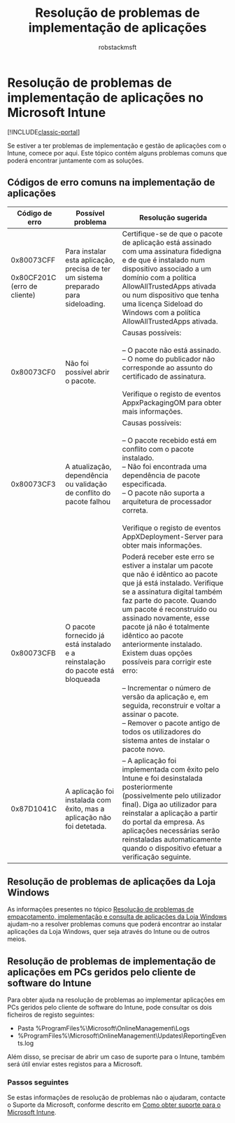 ﻿---
title: "Resolução de problemas de implementação de aplicações"
description: "Este tópico ajuda a resolver problemas de implementação de aplicações com o Microsoft Intune"
keywords: 
author: robstackmsft
ms.author: robstack
manager: angrobe
ms.date: 09/27/2016
ms.topic: article
ms.prod: 
ms.service: microsoft-intune
ms.technology: 
ms.assetid: 28ac298e-fb73-4c1c-b3fd-8336639e05e6
ms.reviewer: mghadial
ms.suite: ems
ms.custom: intune-classic
ms.openlocfilehash: 4d214ea9e85d6f08ecff42555cc7fbc36512a825
ms.sourcegitcommit: 34cfebfc1d8b81032f4d41869d74dda559e677e2
ms.translationtype: HT
ms.contentlocale: pt-PT
ms.lasthandoff: 07/01/2017
---
# <a name="troubleshoot-app-deployment-problems-in-microsoft-intune"></a>Resolução de problemas de implementação de aplicações no Microsoft Intune

[!INCLUDE[classic-portal](../includes/classic-portal.md)]

Se estiver a ter problemas de implementação e gestão de aplicações com o Intune, comece por aqui. Este tópico contém alguns problemas comuns que poderá encontrar juntamente com as soluções.

## <a name="common-app-deployment-error-codes"></a>Códigos de erro comuns na implementação de aplicações

|Código de erro|Possível problema|Resolução sugerida|
|--------------|--------------------|------------------------|
|0x80073CFF<br /><br />0x80CF201C (erro de cliente)|Para instalar esta aplicação, precisa de ter um sistema preparado para sideloading.|Certifique-se de que o pacote de aplicação está assinado com uma assinatura fidedigna e de que é instalado num dispositivo associado a um domínio com a política AllowAllTrustedApps ativada ou num dispositivo que tenha uma licença Sideload do Windows com a política AllowAllTrustedApps ativada.|
|0x80073CF0|Não foi possível abrir o pacote.|Causas possíveis:<br /><br />–   O pacote não está assinado.<br />–   O nome do publicador não corresponde ao assunto do certificado de assinatura.<br /><br />Verifique o registo de eventos AppxPackagingOM para obter mais informações.|
|0x80073CF3|A atualização, dependência ou validação de conflito do pacote falhou|Causas possíveis:<br /><br />–   O pacote recebido está em conflito com o pacote instalado.<br />–   Não foi encontrada uma dependência de pacote especificada.<br />–   O pacote não suporta a arquitetura de processador correta.<br /><br />Verifique o registo de eventos AppXDeployment-Server para obter mais informações.|
|0x80073CFB|O pacote fornecido já está instalado e a reinstalação do pacote está bloqueada|Poderá receber este erro se estiver a instalar um pacote que não é idêntico ao pacote que já está instalado. Verifique se a assinatura digital também faz parte do pacote. Quando um pacote é reconstruído ou assinado novamente, esse pacote já não é totalmente idêntico ao pacote anteriormente instalado. Existem duas opções possíveis para corrigir este erro:<br /><br />–   Incrementar o número de versão da aplicação e, em seguida, reconstruir e voltar a assinar o pacote.<br />–   Remover o pacote antigo de todos os utilizadores do sistema antes de instalar o pacote novo.|
|0x87D1041C|A aplicação foi instalada com êxito, mas a aplicação não foi detetada.|– A aplicação foi implementada com êxito pelo Intune e foi desinstalada posteriormente (possivelmente pelo utilizador final). Diga ao utilizador para reinstalar a aplicação a partir do portal da empresa. As aplicações necessárias serão reinstaladas automaticamente quando o dispositivo efetuar a verificação seguinte.|

## <a name="troubleshooting-apps-from-the-windows-store"></a>Resolução de problemas de aplicações da Loja Windows

As informações presentes no tópico [Resolução de problemas de empacotamento, implementação e consulta de aplicações da Loja Windows](https://msdn.microsoft.com/library/windows/desktop/hh973484.aspx) ajudam-no a resolver problemas comuns que poderá encontrar ao instalar aplicações da Loja Windows, quer seja através do Intune ou de outros meios.

## <a name="troubleshooting-app-deployment-to-pcs-managed-by-the-intune-software-client"></a>Resolução de problemas de implementação de aplicações em PCs geridos pelo cliente de software do Intune
Para obter ajuda na resolução de problemas ao implementar aplicações em PCs geridos pelo cliente de software do Intune, pode consultar os dois ficheiros de registo seguintes:
- Pasta %ProgramFiles%\Microsoft\OnlineManagement\Logs
- %ProgramFiles%\Microsoft\OnlineManagement\Updates\ReportingEvents.log

Além disso, se precisar de abrir um caso de suporte para o Intune, também será útil enviar estes registos para a Microsoft.


### <a name="next-steps"></a>Passos seguintes
Se estas informações de resolução de problemas não o ajudaram, contacte o Suporte da Microsoft, conforme descrito em [Como obter suporte para o Microsoft Intune](how-to-get-support-for-microsoft-intune.md).
